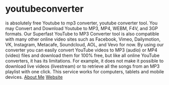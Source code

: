 # youtubeconverter

is absolutely free Youtube to mp3 converter, youtube converter tool. You may Convert and Download Youtube to MP3, MP4, WEBM, F4V, and 3GP formats. Our Superfast YouTube to MP3 Converter tool is also compatible with many other online video sites such as Facebook, Vimeo, Dailymotion, VK, Instagram, Metacafe, Soundcloud, AOL, and Vevo for now.
By using our converter you can easily convert YouTube videos to MP3 (audio) or MP4 (video) files and download them for 100% free, but like all online YouTube converters, it has its limitations. For example, it does not make it possible to download live videos (livestream) or to retrieve all the songs from an MP3 playlist with one click. This service works for computers, tablets and mobile devices.
[About Me](https://about.me/youtubeconverter.to)
[Website](https://youtubeconverter.to/)
